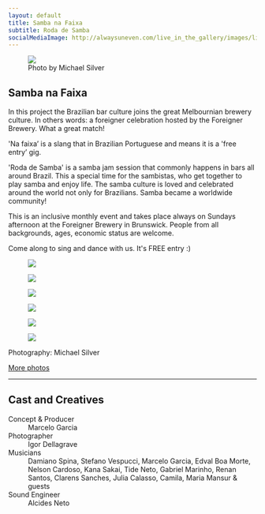 ```yaml
---
layout: default
title: Samba na Faixa
subtitle: Roda de Samba
socialMediaImage: http://alwaysuneven.com/live_in_the_gallery/images/live_in_the_gallery_2_edition.jpg
---
```


<figure class="figure float-right ml-3 mb-3">
  <img class="img-fluid" src="images/live_in_the_gallery_artist.jpg" />
  <figcaption class="figure-caption mt-1">Photo by Michael Silver</figcaption>
</figure>


## Samba na Faixa 

In this project the Brazilian bar culture joins the great Melbournian brewery culture. In others words: a foreigner celebration hosted by the Foreigner Brewery. What a great match! 

'Na faixa’ is a slang that in Brazilian Portuguese and means it is a 'free entry’ gig.

'Roda de Samba' is a samba jam session that commonly happens in bars all around Brazil. This a special time for the sambistas, who get together to play samba and enjoy life. The samba culture is loved and celebrated around the world not only for Brazilians. Samba became a worldwide community!

This is an inclusive monthly event and takes place always on Sundays afternoon at the Foreigner Brewery in Brunswick. People from all backgrounds, ages, economic status are welcome.

Come along to sing and dance with us. It's FREE entry :) 

<div class="row">
  
  <figure class=" col-lg-6 col-md-6">
      <img class="img-fluid" src="images/live_in_the_gallery_artwork1.jpg">
  </figure>
  <figure class=" col-lg-6 col-md-6">
      <img class="img-fluid" src="images/live_in_the_gallery_artwork2.jpg">
  </figure>
  <figure class=" col-lg-6 col-md-6">
      <img class="img-fluid" src="images/live_in_the_gallery_crowd1.jpg">
  </figure>
  <figure class=" col-lg-6 col-md-6">
      <img class="img-fluid" src="images/live_in_the_gallery_tide.jpg">
  </figure>
  <figure class=" col-lg-6 col-md-6">
      <img class="img-fluid" src="images/live_in_the_gallery_dance1.jpg">
  </figure>
  <figure class=" col-lg-6 col-md-6">
      <img class="img-fluid" src="images/live_in_the_gallery_dance2.jpg">
  </figure>
    <div class="col-12">
    <p class="lead">
      Photography: Michael Silver
    </p>
  </div>
</div>

[More photos](https://www.facebook.com/pg/alwaysuneven/photos/?tab=album&album_id=446209709456966)

<hr>    
 <h2 class="content-subhead">Cast and Creatives</h2>     

<dl class="row">
  <dt class="col-6">Concept &amp Producer </dt>
  <dd class="col-6">Marcelo Garcia</dd>

  <dt class="col-6">Photographer</dt>
  <dd class="col-6">Igor Dellagrave</dd>

  <dt class="col-6">Musicians</dt>
  <dd class="col-6">Damiano Spina, Stefano Vespucci, Marcelo Garcia, Edval Boa Morte, Nelson Cardoso, Kana Sakai, Tide Neto, Gabriel Marinho, Renan Santos, Clarens Sanches, Julia Calasso, Camila, Maria Mansur &amp guests </dd>

  <dt class="col-6">Sound Engineer</dt>
  <dd class="col-6">Alcides Neto</dd>

</dl>
